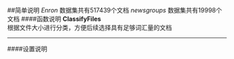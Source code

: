 ##简单说明
*Enron* 数据集共有517439个文档
*newsgroups* 数据集共有19998个文档
####函数说明
**ClassifyFiles**  
根据文件大小进行分类，方便后续选择具有足够词汇量的文档
****
####设置说明